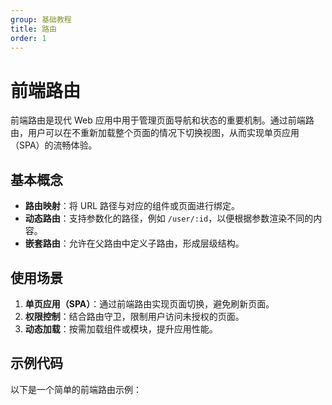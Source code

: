 ```yaml
---
group: 基础教程
title: 路由
order: 1
---
```


# 前端路由

前端路由是现代 Web 应用中用于管理页面导航和状态的重要机制。通过前端路由，用户可以在不重新加载整个页面的情况下切换视图，从而实现单页应用（SPA）的流畅体验。

## 基本概念

- **路由映射**：将 URL 路径与对应的组件或页面进行绑定。
- **动态路由**：支持参数化的路径，例如 `/user/:id`，以便根据参数渲染不同的内容。
- **嵌套路由**：允许在父路由中定义子路由，形成层级结构。

## 使用场景

1. **单页应用（SPA）**：通过前端路由实现页面切换，避免刷新页面。
2. **权限控制**：结合路由守卫，限制用户访问未授权的页面。
3. **动态加载**：按需加载组件或模块，提升应用性能。

## 示例代码

以下是一个简单的前端路由示例：
